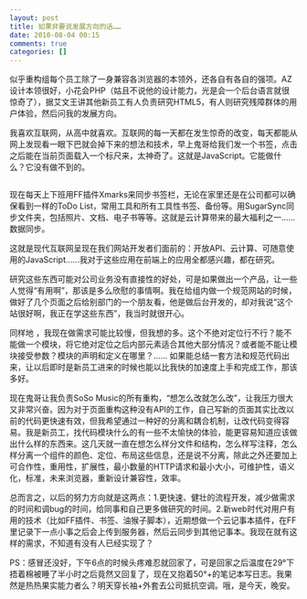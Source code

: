 ```yaml
---
layout: post
title: 如果非要说发展方向的话……
date: 2010-08-04 00:15
comments: true
categories: []
---
```

似乎重构组每个员工除了一身兼容各浏览器的本领外，还各自有各自的强项。AZ设计本领很好，小花会PHP（姑且不说他的设计能力，光是会一个后台语言就很惊奇了），据艾文王讲其他新员工有人负责研究HTML5，有人则研究残障群体的用户体验，然后问我的发展方向。

我喜欢互联网，从高中就喜欢。互联网的每一天都在发生惊奇的改变，每天都能从网上发现看一眼下巴就会掉下来的想法和技术，早上鬼哥给我们发一个书签，点击之后能在当前页面载入一个标尺来，太神奇了。这就是JavaScript。它能做什么？它没有做不到的。

<img class="aligncenter size-full wp-image-45" title="2010-8-3 23-41-59" src="http://yuguo.us/files/2010/08/2010-8-3-23-41-59.png" alt=""   />

现在每天上下班用FF插件Xmarks来同步书签栏，无论在家里还是在公司都可以确保看到一样的ToDo List，常用工具和所有工具性书签、备份等。用SugarSync同步文件夹，包括照片、文档、电子书等等。这就是云计算带来的最大福利之一……数据同步。

这就是现代互联网呈现在我们网站开发者们面前的：开放API、云计算、可随意使用的JavaScript……我对于这些应用在前端上的应用全都感兴趣，都在研究。

研究这些东西可能对公司业务没有直接性的好处，可是如果做出一个产品，让一些人觉得“有用啊”，那该是多么欣慰的事情啊。我在给组内做一个规范网站的时候，做好了几个页面之后给别部门的一个朋友看，他是做后台开发的，却对我说“这个站很好啊，我正在学这些东西”，我当时就很开心。

同样地 ，我现在做需求可能比较慢，但我想的多。这个不绝对定位行不行？能不能做一个模块，将它绝对定位之后内部元素适合其他大部分情况？或者能不能让模块接受参数？模块的声明和定义在哪里？…… 如果能总结一套方法和规范代码出来，让以后即时是新员工进来的时候也能以比我快的加速度上手和完成工作，那该多好。

现在鬼哥让我负责SoSo Music的所有重构，“想怎么改就怎么改”，让我压力很大又非常兴奋。因为对于页面重构这种没有API的工作，自己写新的页面其实比改以前的代码更快速有效，但我希望通过一种好的分离和耦合机制，让改代码变得容易。我是新员工，找代码模块什么的有一些不太愉快的体验，能更容易知道应该做出什么样的东西来。这几天就一直在想怎么样分文件和结构，怎么样写注释，怎么样分离一个组件的颜色、定位、布局这些信息，还是说不分离，除此之外还要加上可合作性，重用性，扩展性，最小数量的HTTP请求和最小大小，可维护性，语义化，标准，未来浏览器，重新设计兼容性，效率。

总而言之，以后的努力方向就是这两点：1.更快速、健壮的流程开发，减少做需求的时间和调bug的时间，给同事和自己更多做研究的时间。2.新web时代对用户有用的技术（比如FF插件、书签、油猴子脚本），近期想做一个云记事本插件，在FF里记录下一点小事之后会上传到服务器，然后云同步到其他记事本。我现在就有这样的需求，不知道有没有人已经实现了？

PS：感冒还没好，下午6点的时候头疼难忍就回家了，可是回家之后温度在29°下捂着棉被睡了半小时之后竟然又回复了，现在又抱着50°+的笔记本写日志。我果然是热热果实能力者么？明天穿长袖+外套去公司抵抗空调。哦，是今天，晚安。
